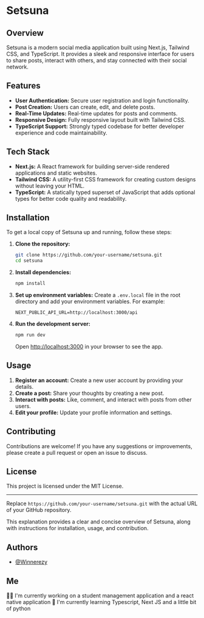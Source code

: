 # Setsuna

## Overview

Setsuna is a modern social media application built using Next.js, Tailwind CSS, and TypeScript. It provides a sleek and responsive interface for users to share posts, interact with others, and stay connected with their social network.

## Features

- **User Authentication:** Secure user registration and login functionality.
- **Post Creation:** Users can create, edit, and delete posts.
- **Real-Time Updates:** Real-time updates for posts and comments.
- **Responsive Design:** Fully responsive layout built with Tailwind CSS.
- **TypeScript Support:** Strongly typed codebase for better developer experience and code maintainability.

## Tech Stack

- **Next.js:** A React framework for building server-side rendered applications and static websites.
- **Tailwind CSS:** A utility-first CSS framework for creating custom designs without leaving your HTML.
- **TypeScript:** A statically typed superset of JavaScript that adds optional types for better code quality and readability.

## Installation

To get a local copy of Setsuna up and running, follow these steps:

1. **Clone the repository:**
   ```bash
   git clone https://github.com/your-username/setsuna.git
   cd setsuna
   ```

2. **Install dependencies:**
   ```bash
   npm install
   ```

3. **Set up environment variables:**
   Create a `.env.local` file in the root directory and add your environment variables. For example:
   ```env
   NEXT_PUBLIC_API_URL=http://localhost:3000/api
   ```

4. **Run the development server:**
   ```bash
   npm run dev
   ```

   Open [http://localhost:3000](http://localhost:3000) in your browser to see the app.

## Usage

1. **Register an account:** Create a new user account by providing your details.
2. **Create a post:** Share your thoughts by creating a new post.
3. **Interact with posts:** Like, comment, and interact with posts from other users.
4. **Edit your profile:** Update your profile information and settings.

## Contributing

Contributions are welcome! If you have any suggestions or improvements, please create a pull request or open an issue to discuss.

## License

This project is licensed under the MIT License.

---

Replace `https://github.com/your-username/setsuna.git` with the actual URL of your GitHub repository.

This explanation provides a clear and concise overview of Setsuna, along with instructions for installation, usage, and contribution.
## Authors

- [@Winnerezy](https://www.github.com/Winnerezy)


## Me
👩‍💻 I'm currently working on a student management application and a react native application 
🧠 I'm currently learning Typescript, Next JS and a little bit of python 